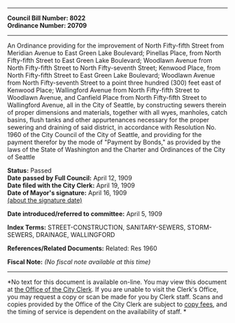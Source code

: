 * * * * *  
  
**Council Bill Number: [](#h0)[](#h2)8022**   
**Ordinance Number: 20709**  
  
* * * * *  
  
An Ordinance providing for the improvement of North Fifty-fifth Street from Meridian Avenue to East Green Lake Boulevard; Pinellas Place, from North Fifty-fifth Street to East Green Lake Boulevard; Woodlawn Avenue from North Fifty-fifth Street to North Fifty-seventh Street; Kenwood Place, from North Fifty-fifth Street to East Green Lake Boulevard; Woodlawn Avenue from North Fifty-seventh Street to a point three hundred (300) feet east of Kenwood Place; Wallingford Avenue from North Fifty-fifth Street to Woodlawn Avenue, and Canfield Place from North Fifty-fifth Street to Wallingford Avenue, all in the City of Seattle, by constructing sewers therein of proper dimensions and materials, together with all wyes, manholes, catch basins, flush tanks and other appurtenances necessary for the proper sewering and draining of said district, in accordance with Resolution No. 1960 of the City Council of the City of Seattle, and providing for the payment therefor by the mode of "Payment by Bonds," as provided by the laws of the State of Washington and the Charter and Ordinances of the City of Seattle  
  
**Status:** Passed   
**Date passed by Full Council:** April 12, 1909   
**Date filed with the City Clerk:** April 19, 1909   
**Date of Mayor's signature:** April 16, 1909   
[(about the signature date)](/~public/approvaldate.htm)   
  
  
**Date introduced/referred to committee:** April 5, 1909   
  
**Index Terms:** STREET-CONSTRUCTION, SANITARY-SEWERS, STORM-SEWERS, DRAINAGE, WALLINGFORD  
  
**References/Related Documents:** Related: Res 1960  
  
**Fiscal Note:** *(No fiscal note available at this time)*  
  
* * * * *  
  
*No text for this document is available on-line. You may view this document at [the Office of the City Clerk](http://www.seattle.gov/leg/clerk/contactUs.htm). If you are unable to visit the Clerk's Office, you may request a copy or scan be made for you by Clerk staff. Scans and copies provided by the Office of the City Clerk are subject to [copy fees](http://clerk.seattle.gov/~public/clerkfees.htm), and the timing of service is dependent on the availability of staff. *  
  
  
